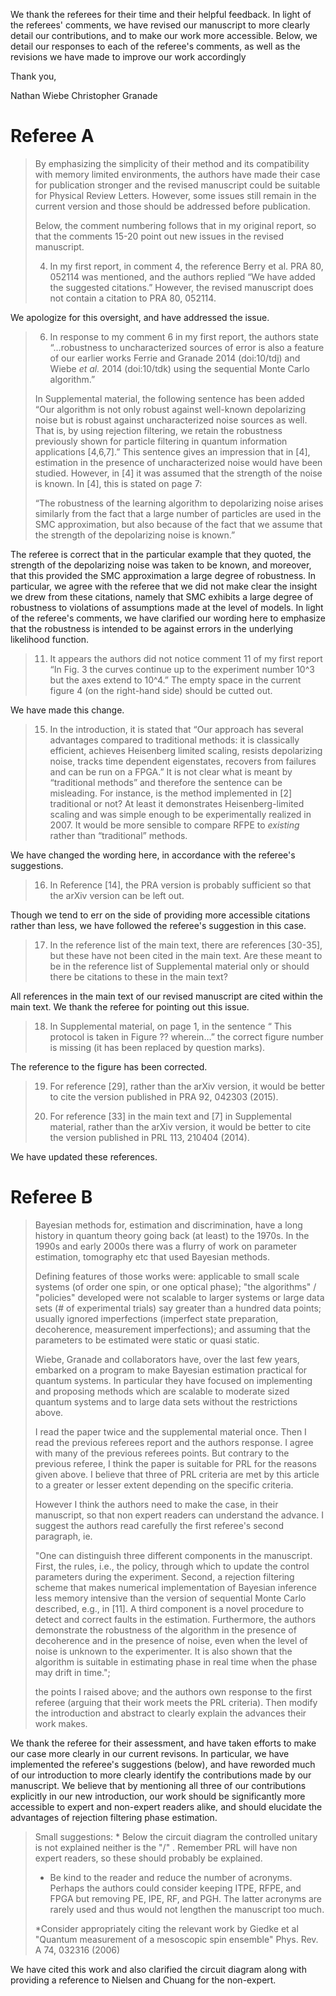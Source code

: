 We thank the referees for their time and their helpful feedback. In light of the referees' comments, we have revised our manuscript to more clearly detail our contributions, and to make our work more accessible. Below, we detail our responses to each of the referee's comments, as well as the revisions we have made to improve our work accordingly

Thank you,

Nathan Wiebe
Christopher Granade


# Referee A #

> By emphasizing the simplicity of their method and its compatibility
> with memory limited environments, the authors have made their case for
> publication stronger and the revised manuscript could be suitable for
> Physical Review Letters. However, some issues still remain in the
> current version and those should be addressed before publication.
> 
> Below, the comment numbering follows that in my original report, so
> that the comments 15-20 point out new issues in the revised
> manuscript.
> 
> 4) In my first report, in comment 4, the reference Berry et al. PRA
> 80, 052114 was mentioned, and the authors replied “We have added the
> suggested citations.” However, the revised manuscript does not contain
> a citation to PRA 80, 052114.

We apologize for this oversight, and have addressed the issue.

> 6) In response to my comment 6 in my first report, the authors state
> “…robustness to uncharacterized sources of error is also a feature of
> our earlier works Ferrie and Granade 2014 (doi:10/tdj) and Wiebe *et
> al.* 2014 (doi:10/tdk) using the sequential Monte Carlo algorithm.”
> 
> In Supplemental material, the following sentence has been added “Our
> algorithm is not only robust against well-known depolarizing noise but
> is robust against uncharacterized noise sources as well. That is, by
> using rejection filtering, we retain the robustness previously shown
> for particle filtering in quantum information applications [4,6,7].”
> This sentence gives an impression that in [4], estimation in the
> presence of uncharacterized noise would have been studied. However, in
> [4] it was assumed that the strength of the noise is known. In [4],
> this is stated on page 7:
> 
> “The robustness of the learning algorithm to depolarizing noise arises
> similarly from the fact that a large number of particles are used in
> the SMC approximation, but also because of the fact that we assume
> that the strength of the depolarizing noise is known.”

The referee is correct that in the particular example that they quoted, the strength of the depolarizing noise was taken to be known, and moreover, that this provided the SMC approximation a large degree of robustness. In particular, we agree with the referee that we did not make clear the insight we drew from these citations, namely that SMC exhibits a large degree of robustness to violations of assumptions made at the level of models. In light of the referee's comments, we have clarified our wording here to emphasize that the robustness is intended to be against errors in the underlying likelihood function.

> 11) It appears the authors did not notice comment 11 of my first
> report “In Fig. 3 the curves continue up to the experiment number 10^3
> but the axes extend to 10^4.” The empty space in the current figure 4
> (on the right-hand side) should be cutted out.

We have made this change.

> 15) In the introduction, it is stated that “Our approach has several
> advantages compared to traditional methods: it is classically
> efficient, achieves Heisenberg limited scaling, resists depolarizing
> noise, tracks time dependent eigenstates, recovers from failures and
> can be run on a FPGA.” It is not clear what is meant by “traditional
> methods” and therefore the sentence can be misleading. For instance,
> is the method implemented in [2] traditional or not? At least it
> demonstrates Heisenberg-limited scaling and was simple enough to be
> experimentally realized in 2007. It would be more sensible to compare
> RFPE to *existing* rather than “traditional” methods.

We have changed the wording here, in accordance with the referee's suggestions.

> 16) In Reference [14], the PRA version is probably sufficient so that
> the arXiv version can be left out.

Though we tend to err on the side of providing more accessible citations rather than less, we have followed the referee's suggestion in this case.

> 17) In the reference list of the main text, there are references
> [30-35], but these have not been cited in the main text. Are these
> meant to be in the reference list of Supplemental material only or
> should there be citations to these in the main text?

All references in the main text of our revised manuscript are cited within the main text. We thank the referee for pointing out this issue.

> 18) In Supplemental material, on page 1, in the sentence “ This
> protocol is taken in Figure ?? wherein…” the correct figure number is
> missing (it has been replaced by question marks).

The reference to the figure has been corrected.

> 19) For reference [29], rather than the arXiv version, it would be
> better to cite the version published in PRA 92, 042303 (2015).
> 
> 20) For reference [33] in the main text and [7] in Supplemental
> material, rather than the arXiv version, it would be better to cite
> the version published in PRL 113, 210404 (2014).

We have updated these references.

# Referee B #

> Bayesian methods for, estimation and discrimination, have a long
> history in quantum theory going back (at least) to the 1970s. In the
> 1990s and early 2000s there was a flurry of work on parameter
> estimation, tomography etc that used Bayesian methods.
> 
> Defining features of those works were: applicable to small scale
> systems (of order one spin, or one optical phase); "the algorithms" /
> "policies" developed were not scalable to larger systems or large data
> sets (# of experimental trials) say greater than a hundred data
> points; usually ignored imperfections (imperfect state preparation,
> decoherence, measurement imperfections); and assuming that the
> parameters to be estimated were static or quasi static.
> 
> Wiebe, Granade and collaborators have, over the last few years,
> embarked on a program to make Bayesian estimation practical for
> quantum systems. In particular they have focused on implementing and
> proposing methods which are scalable to moderate sized quantum systems
> and to large data sets without the restrictions above.
> 
> I read the paper twice and the supplemental material once. Then I read
> the previous referees report and the authors response. I agree with
> many of the previous referees points. But contrary to the previous
> referee, I think the paper is suitable for PRL for the reasons given
> above. I believe that three of PRL criteria are met by this article to
> a greater or lesser extent depending on the specific criteria.
> 
> However I think the authors need to make the case, in their
> manuscript, so that non expert readers can understand the advance. I
> suggest the authors read carefully the first referee's second
> paragraph, ie.
> 
> "One can distinguish three different components in the manuscript.
> First, the rules, i.e., the policy, through which to update the
> control parameters during the experiment. Second, a rejection
> filtering scheme that makes numerical implementation of Bayesian
> inference less memory intensive than the version of sequential Monte
> Carlo described, e.g., in [11]. A third component is a novel procedure
> to detect and correct faults in the estimation. Furthermore, the
> authors demonstrate the robustness of the algorithm in the presence of
> decoherence and in the presence of noise, even when the level of noise
> is unknown to the experimenter. It is also shown that the algorithm is
> suitable in estimating phase in real time when the phase may drift in
> time.";
> 
> the points I raised above; and the authors own response to the first
> referee (arguing that their work meets the PRL criteria). Then modify
> the introduction and abstract to clearly explain the advances their
> work makes.

We thank the referee for their assessment, and have taken efforts to make our case more clearly in our current revisons. In particular, we have implemented the referee's suggestions (below), and have reworded much of our introduction to more clearly identify the contributions made by our manuscript. We believe that by mentioning all three of our contributions explicitly in our new introduction, our work should be significantly more accessible to expert and non-expert readers alike, and should elucidate the advantages of rejection filtering phase estimation.

> Small suggestions: * Below the circuit diagram the controlled unitary
> is not explained neither is the "/" . Remember PRL will have non
> expert readers, so these should probably be explained.
> 
> * Be kind to the reader and reduce the number of acronyms. Perhaps the
> authors could consider keeping ITPE, RFPE, and FPGA but removing PE,
> IPE, RF, and PGH. The latter acronyms are rarely used and thus would
> not lengthen the manuscript too much.
> 
> *Consider appropriately citing the relevant work by Giedke et al
> "Quantum measurement of a mesoscopic spin ensemble" Phys. Rev. A 74,
> 032316 (2006)

We have cited this work and also clarified the circuit diagram along with providing a reference to Nielsen and Chuang for the non-expert.
